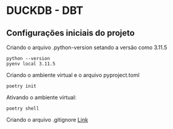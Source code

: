 # DUCKDB - DBT
## Configurações iniciais do projeto
Criando o arquivo .python-version setando a versão como 3.11.5
```
python --version
pyenv local 3.11.5
```
Criando o ambiente virtual e o arquivo pyproject.toml
```
poetry init
```
Ativando o ambiente virtual:
```
poetry shell
```

Criando o arquivo .gitignore [Link](https://www.toptal.com/developers/gitignore)

